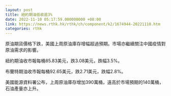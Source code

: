 ```yaml
---
layout: post
title: 紐約期油低收逾3%
date: 2022-11-10 05:17:59.000000000 +08:00
link: https://news.rthk.hk/rthk/ch/component/k2/1674944-20221110.htm
categories: rthk
---
```


原油期貨價格下跌，美國上周原油庫存增幅超過預期。市場亦繼續關注中國疫情對原油需求的影響。

紐約期油收市報每桶85.83美元，跌3.08美元，跌幅3.5%。

布蘭特期油收市報每桶92.65美元，跌2.71美元，跌幅2.8%。

美國能源資料署公布，上周原油庫存增加390萬桶，遠高於市場預期的140萬桶，石油產量亦上升。
